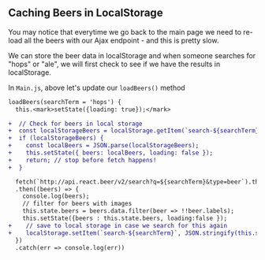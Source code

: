 ## Caching Beers in LocalStorage

You may notice that everytime we go back to the main page we need to re-load all the beers with our Ajax endpoint - and this is pretty slow. 

We can store the beer data in localStorage and when someone searches for "hops" or "ale", we will first check to see if we have the results in localStorage.

In `Main.js`, above let's update our `loadBeers()` method

```diff
loadBeers(searchTerm = 'hops') {
  this.<mark>setState({loading: true});</mark>

+  // Check for beers in local storage
+  const localStorageBeers = localStorage.getItem(`search-${searchTerm}`);
+  if (localStorageBeers) {
+    const localBeers = JSON.parse(localStorageBeers);
+    this.setState({ beers: localBeers, loading: false });
+    return; // stop before fetch happens!
+  }

  fetch(`http://api.react.beer/v2/search?q=${searchTerm}&type=beer`).then(data => data.json())
  .then((beers) => {
    console.log(beers);
    // filter for beers with images
    this.state.beers = beers.data.filter(beer => !!beer.labels);
    this.setState({beers : this.state.beers, loading:false });
+    // save to local storage in case we search for this again
+    localStorage.setItem(`search-${searchTerm}`, JSON.stringify(this.state.beers));
  })
  .catch(err => console.log(err))
```
